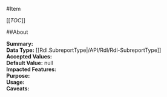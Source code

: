 #Item

[[_TOC_]]

##About

**Summary:**   
**Data Type:** [[Rdl.SubreportType|/API/Rdl/Rdl-SubreportType]]  
**Accepted Values:**   
**Default Value:** null  
**Impacted Features:**   
**Purpose:**   
**Usage:**   
**Caveats:**   

